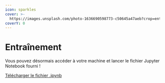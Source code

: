 ```yaml
---
icon: sparkles
cover: >-
  https://images.unsplash.com/photo-1636690598773-c50645a47aeb?crop=entropy&cs=srgb&fm=jpg&ixid=M3wxOTcwMjR8MHwxfHNlYXJjaHwyfHxBSXxlbnwwfHx8fDE3NDE1NDMxODJ8MA&ixlib=rb-4.0.3&q=85
coverY: 0
---
```


# Entraînement

Vous pouvez désormais accéder à votre machine et lancer le fichier Jupyter Notebook fourni !

[Télécharger le fichier .ipynb](https://gitlab.hugofnm.fr/simai32/simai32/-/tree/master/Notebook/)
